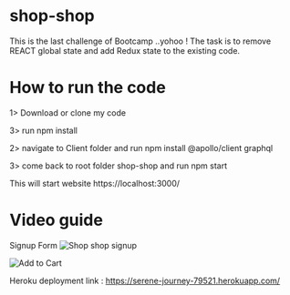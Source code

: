 # shop-shop

This is the last challenge of Bootcamp ..yohoo ! The task is to remove REACT global state and add Redux state to the existing code.

# How to run the code
 
 1> Download or clone my code
 
 3> run npm install
 
 2> navigate to Client folder and run npm install @apollo/client graphql 
 
 3> come back to root folder shop-shop and run npm start
 
 This will start website https://localhost:3000/
 
# Video guide
Signup Form
![Shop shop signup](https://user-images.githubusercontent.com/57235369/151229505-4816b3f8-5f06-4779-a546-34d12b16387a.gif)


![Add to Cart](https://user-images.githubusercontent.com/57235369/151238084-eaec3fe6-7bf4-427d-a386-c5d8dafc2b78.gif)



Heroku deployment link : https://serene-journey-79521.herokuapp.com/
